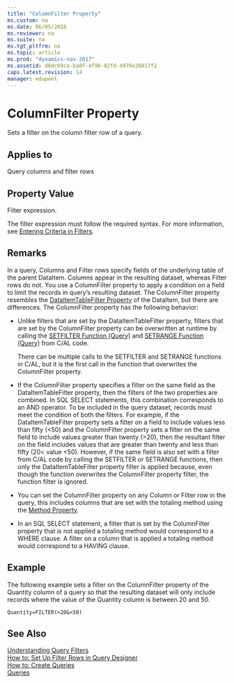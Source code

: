 ```yaml
---
title: "ColumnFilter Property"
ms.custom: na
ms.date: 06/05/2016
ms.reviewer: na
ms.suite: na
ms.tgt_pltfrm: na
ms.topic: article
ms.prod: "dynamics-nav-2017"
ms.assetid: d8dc69ca-ba8f-4f9b-82fd-4976e26817f2
caps.latest.revision: 14
manager: edupont
---
```

# ColumnFilter Property
Sets a filter on the column filter row of a query.  
  
## Applies to  
 Query columns and filter rows  
  
## Property Value  
 Filter expression.  
  
 The filter expression must follow the required syntax. For more information, see [Entering Criteria in Filters](Entering-Criteria-in-Filters.md).  
  
## Remarks  
 In a query, Columns and Filter rows specify fields of the underlying table of the parent DataItem. Columns appear in the resulting dataset, whereas Filter rows do not. You use a ColumnFilter property to apply a condition on a field to limit the records in query’s resulting dataset. The ColumnFilter property resembles the [DataItemTableFilter Property](DataItemTableFilter-Property.md) of the DataItem, but there are differences. The ColumnFilter property has the following behavior:  
  
-   Unlike filters that are set by the DataItemTableFilter property, filters that are set by the ColumnFilter property can be overwritten at runtime by calling the [SETFILTER Function \(Query\)](SETFILTER-Function--Query-.md) and [SETRANGE Function \(Query\)](SETRANGE-Function--Query-.md) from C/AL code.  
  
     There can be multiple calls to the SETFILTER and SETRANGE functions in C/AL, but it is the first call in the function that overwrites the ColumnFilter property.  
  
-   If the ColumnFilter property specifies a filter on the same field as the DataItemTableFilter property, then the filters of the two properties are combined. In SQL SELECT statements, this combination corresponds to an AND operator. To be included in the query dataset, records must meet the condition of both the filters. For example, if the DataItemTableFilter property sets a filter on a field to include values less than fifty \(\<50\) and the ColumnFilter property sets a filter on the same field to include values greater than twenty \(>20\), then the resultant filter on the field includes values that are greater than twenty and less than fifty \(20\< value \<50\). However, if the same field is also set with a filter from C/AL code by calling the SETFILTER or SETRANGE functions, then only the DataItemTableFilter property filter is applied because, even though the function overwrites the ColumnFilter property filter, the function filter is ignored.  
  
-   You can set the ColumnFilter property on any Column or Filter row in the query, this includes columns that are set with the totaling method using the [Method Property](Method-Property.md).  
  
-   In an SQL SELECT statement, a filter that is set by the ColumnFilter property that is not applied a totaling method would correspond to a WHERE clause. A filter on a column that is applied a totaling method would correspond to a HAVING clause.  
  
## Example  
 The following example sets a filter on the ColumnFilter property of the Quantity column of a query so that the resulting dataset will only include records where the value of the Quantity column is between 20 and 50.  
  
```  
Quantity=FILTER(>20&<50)  
```  
  
## See Also  
 [Understanding Query Filters](Understanding-Query-Filters.md)   
 [How to: Set Up Filter Rows in Query Designer](How-to--Set-Up-Filter-Rows-in-Query-Designer.md)   
 [How to: Create Queries](How-to--Create-Queries.md)   
 [Queries](Queries.md)